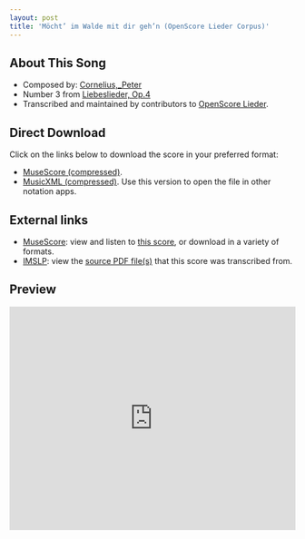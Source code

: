 ```yaml
---
layout: post
title: 'Möcht’ im Walde mit dir geh’n (OpenScore Lieder Corpus)'
---
```


## About This Song

- Composed by: [Cornelius,_Peter](https://fourscoreandmore.org/openscore/lieder/Cornelius,_Peter)
- Number 3 from [Liebeslieder, Op.4](https://fourscoreandmore.org/openscore/lieder/Cornelius,_Peter/Liebeslieder,_Op.4)
- Transcribed and maintained by contributors to [OpenScore Lieder].

[OpenScore Lieder]: https://musescore.com/openscore-lieder-corpus

## Direct Download

Click on the links below to download the score in your preferred format:
- [MuseScore (compressed)](https://github.com/openscore/lieder/blob/main/scores/Cornelius,_Peter/Liebeslieder,_Op.4/3_Möcht’_im_Walde_mit_dir_geh’n/lc5062141.mscz?raw=true).
- [MusicXML (compressed)](https://github.com/openscore/lieder/blob/main/scores/Cornelius,_Peter/Liebeslieder,_Op.4/3_Möcht’_im_Walde_mit_dir_geh’n/lc5062141.mxl?raw=true). Use this version to open the file in other notation apps.

## External links

- [MuseScore]: view and listen to [this score][MuseScore], or download in a variety of formats.
- [IMSLP]: view the [source PDF file(s)][IMSLP] that this score was transcribed from.

[MuseScore]: https://musescore.com/score/5062141
[IMSLP]: https://imslp.org/wiki/Special:ReverseLookup/80149

## Preview

<iframe width="100%" height="394" src="https://musescore.com/openscore-lieder-corpus/scores/5062141/embed" frameborder="0" allowfullscreen allow="autoplay; fullscreen"></iframe>
